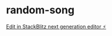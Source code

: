 # random-song

[Edit in StackBlitz next generation editor ⚡️](https://stackblitz.com/~/github.com/mcgue/random-song)